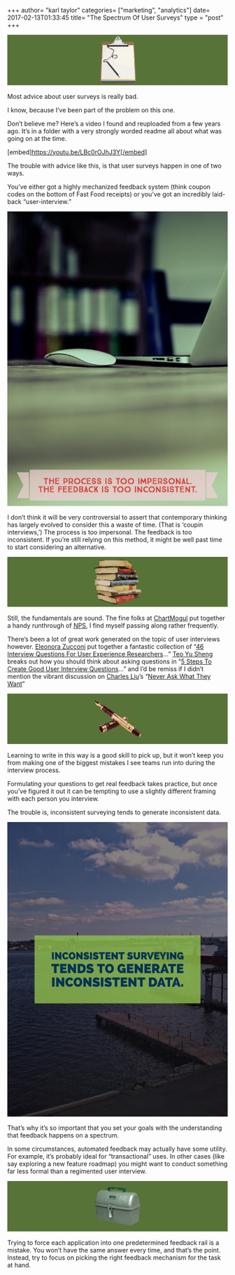 +++
author= "karl taylor"
categories= ["marketing", "analytics"]
date= 2017-02-13T01:33:45
title= "The Spectrum Of User Surveys"
type = "post"
+++

  ![](https://raw.githubusercontent.com/karljtaylor/kjt/blog/content/assets/4a6d8-1a1pjfj4pg3dmsbawiaoz5q.png)  


 Most advice about user surveys is really bad.

 I know, because I’ve been part of the problem on this one.

 Don’t believe me? Here’s a video I found and reuploaded from a few years ago. It’s in a folder with a very strongly worded readme all about what was going on at the time.

 [embed]https://youtu.be/LBc0rOJhJ3Y[/embed]

 The trouble with advice like this, is that user surveys happen in one of two ways.

 You’ve either got a highly mechanized feedback system (think coupon codes on the bottom of Fast Food receipts) or you’ve got an incredibly laid-back “user-interview.”

  ![](https://raw.githubusercontent.com/karljtaylor/kjt/blog/content/assets/e960a-1j5r9fo2bnrokjso9_otzhw.jpeg)  


 I don’t think it will be very controversial to assert that contemporary thinking has largely evolved to consider this a waste of time. (That is ‘coupin interviews,’) The process is too impersonal. The feedback is too inconsistent. If you’re still relying on this method, it might be well past time to start considering an alternative.

  ![](https://raw.githubusercontent.com/karljtaylor/kjt/blog/content/assets/14c4c-1zmsxbs7eps0mz36jj9v6ra.png)  


 Still, the fundamentals are sound. The fine folks at [ChartMogul](https://medium.com/u/f9eeb80a7e5b) put together a handy runthrough of [NPS](https://medium.com/recurring-revenue/the-great-nps-debate-how-when-and-whether-to-use-it-cb0846a67819#.q9q9usqus), I find myself passing along rather frequently.

 There’s been a lot of great work generated on the topic of user interviews however. [Eleonora Zucconi](https://medium.com/u/5a7a0fe7671f) put together a fantastic collection of “[46 Interview Questions For User Experience Researchers](https://uxdesign.cc/46-interview-questions-for-user-experience-researchers-at-google-amazon-microsoft-and-facebook-c582827267b9#.tdi8lj94z)…” [Teo Yu Sheng](https://medium.com/u/35d04469a050) breaks out how you should think about asking questions in “[5 Steps To Create Good User Interview Questions](https://medium.com/interactive-mind/5-steps-to-create-good-user-interview-questions-by-metacole-a-comprehensive-guide-8a591b0e2162#.6jnguv7l8)…” and I’d be remiss if I didn’t mention the vibrant discussion on [Charles Liu](https://medium.com/u/133bd67c7046)’s “[Never Ask What They Want](https://medium.com/user-research/never-ask-what-they-want-3-better-questions-to-ask-in-user-interviews-aeddd2a2101e#.3f7kyiio4)”

  ![](https://raw.githubusercontent.com/karljtaylor/kjt/blog/content/assets/8c785-1gsxcbltqxyc606ztmyrerg.png)  


 Learning to write in this way is a good skill to pick up, but it won’t keep you from making one of the biggest mistakes I see teams run into during the interview process.

 Formulating your questions to get real feedback takes practice, but once you’ve figured it out it can be tempting to use a slightly different framing with each person you interview.

 The trouble is, inconsistent surveying tends to generate inconsistent data.

  ![](https://raw.githubusercontent.com/karljtaylor/kjt/blog/content/assets/9ffd3-1dh_xnl8rvxylsrfs5bndbq.jpeg)  


 That’s why it’s so important that you set your goals with the understanding that feedback happens on a spectrum.

 In some circumstances, automated feedback may actually have some utility. For example, it’s probably ideal for “transactional” uses. In other cases (like say exploring a new feature roadmap) you might want to conduct something far less formal than a regimented user interview.

  ![](https://raw.githubusercontent.com/karljtaylor/kjt/blog/content/assets/e1031-1htgv-tjey7pjfajlro2bfa.png)  


 Trying to force each application into one predetermined feedback rail is a mistake. You won’t have the same answer every time, and that’s the point. Instead, try to focus on picking the right feedback mechanism for the task at hand.
